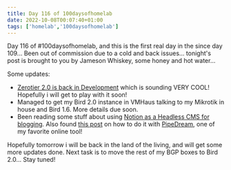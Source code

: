 ```yaml
---
title: Day 116 of 100daysofhomelab
date: 2022-10-08T00:07:40+01:00
tags: ['homelab','100daysofhomelab']
---
```

Day 116 of #100daysofhomelab, and this is the first real day in the since day 109... Been out of commission due to a cold and back issues... tonight's post is brought to you by Jameson Whiskey, some honey and hot water...

 Some updates:

* [Zerotier 2.0 is back in Development](https://twitter.com/adamierymenko/status/1578437120318144512) which is sounding VERY COOL! Hopefully i will get to play with it soon!
* Managed to get my Bird 2.0 instance in VMHaus talking to my Mikrotik in house and Bird 1.6. More details due soon.
* Been reading some stuff about using [Notion as a Headless CMS for blogging](https://datanarratives.com/blog/notion-headless-cms/). Also found [this post](https://pipedream.com/blog/publish-notion-pages-as-blog-posts/) on how to do it with [PipeDream](https://pipedream.io), one of my favorite online tool!

Hopefully tomorrow i will be back in the land of the living, and will get some more updates done. Next task is to move the rest of my BGP boxes to Bird 2.0... Stay tuned!
